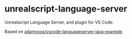 # unrealscript-language-server

Unrealscript Language Server, and plugin for VS Code.

Based on [adamvoss/vscode-languageserver-java-example](https://github.com/adamvoss/vscode-languageserver-java-example).
